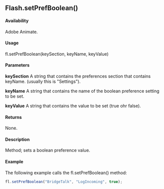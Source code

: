## Flash.setPrefBoolean()

#### Availability

Adobe Animate.

#### Usage

fl.setPrefBoolean(keySection, keyName, keyValue)

#### Parameters

**keySection** A string that contains the preferences section that contains keyName. (usually this is "Settings").

**keyName** A string that contains the name of the boolean preference setting to be set.

**keyValue** A string that contains the value to be set (true ohr false).

#### Returns

None.

#### Description

Method; sets a boolean preference value.

#### Example

The following example calls the fl.setPrefBoolean() method:

```javascript
fl.setPrefBoolean("BridgeTalk", "LogIncoming", true);
```
